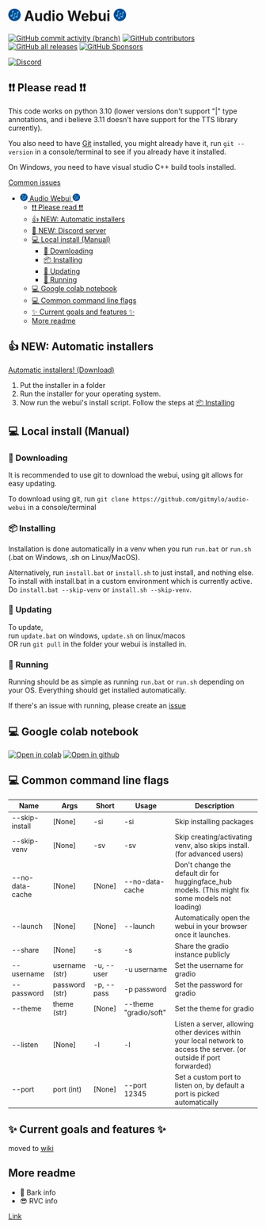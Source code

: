 # <img alt="logo" height="25" src="assets/logo.png" width="25"/> Audio Webui <img alt="logo" height="25" src="assets/logo.png" width="25"/>

[![GitHub commit activity (branch)](https://img.shields.io/github/commit-activity/t/gitmylo/audio-webui)](https://github.com/gitmylo/audio-webui/commits/master)
[![GitHub contributors](https://img.shields.io/github/contributors-anon/gitmylo/audio-webui)](https://github.com/gitmylo/audio-webui/graphs/contributors)
[![GitHub all releases](https://img.shields.io/github/downloads/gitmylo/audio-webui/total?label=installer%20downloads)](https://github.com/gitmylo/audio-webui/releases/tag/Installers)
[![GitHub Sponsors](https://img.shields.io/github/sponsors/gitmylo?label=github+sponsors+supporters)](https://github.com/sponsors/gitmylo)

[![Discord](https://img.shields.io/discord/1118525872882843711?style=flat&label=discord)](https://discord.gg/NB86C3Szkg)


## ❗❗ Please read ❗❗
This code works on python 3.10 (lower versions don't support "|" type annotations, and i believe 3.11 doesn't have support for the TTS library currently).

You also need to have [Git](https://git-scm.com/downloads) installed, you might already have it, run `git --version` in a console/terminal to see if you already have it installed.

On Windows, you need to have visual studio C++ build tools installed.

[Common issues](https://github.com/gitmylo/audio-webui/wiki/common-issues)

<!-- TOC -->
* [<img alt="logo" height="15" src="assets/logo.png" width="15"/> Audio Webui <img alt="logo" height="15" src="assets/logo.png" width="15"/>](#img-altlogo-height25-srcassetslogopng-width25-audio-webui-img-altlogo-height25-srcassetslogopng-width25)
  * [❗❗ Please read ❗❗](#-please-read-)
  * [👍 NEW: Automatic installers](#-new--automatic-installers)
  * [💬 NEW: Discord server](#-new--discord-server)
  * [💻 Local install (Manual)](#-local-install--manual-)
    * [🔽 Downloading](#-downloading)
    * [📦 Installing](#-installing)
    * [🔼 Updating](#-updating)
    * [🏃‍ Running](#-running)
  * [💻 Google colab notebook](#-google-colab-notebook)
  * [💻 Common command line flags](#-common-command-line-flags)
  * [✨ Current goals and features ✨](#-current-goals-and-features-)
  * [More readme](#more-readme)
<!-- TOC -->

## 👍 NEW: Automatic installers
[Automatic installers! (Download)](https://github.com/gitmylo/audio-webui/releases/tag/Installers)
1. Put the installer in a folder
2. Run the installer for your operating system.
3. Now run the webui's install script. Follow the steps at [📦 Installing](#-installing)

## 💻 Local install (Manual)
### 🔽 Downloading
It is recommended to use git to download the webui, using git allows for easy updating.

To download using git, run `git clone https://github.com/gitmylo/audio-webui` in a console/terminal

### 📦 Installing
Installation is done automatically in a venv when you run `run.bat` or `run.sh` (.bat on Windows, .sh on Linux/MacOS).

Alternatively, run `install.bat` or `install.sh` to just install, and nothing else. To install with install.bat in a custom environment which is currently active. Do `install.bat --skip-venv` or `install.sh --skip-venv`.

### 🔼 Updating
To update,  
run `update.bat` on windows, `update.sh` on linux/macos  
OR run `git pull` in the folder your webui is installed in.

### 🏃‍ Running
Running should be as simple as running `run.bat` or `run.sh` depending on your OS.
Everything should get installed automatically.

If there's an issue with running, please create an [issue](https://github.com/gitmylo/audio-webui/issues)

## 💻 Google colab notebook
[![Open in colab](https://colab.research.google.com/assets/colab-badge.svg)](https://colab.research.google.com/github/gitmylo/audio-webui/blob/master/audio_webui_colab.ipynb) [![Open in github](https://img.shields.io/badge/Github-Open%20file-green)](audio_webui_colab.ipynb)

## 💻 Common command line flags

| Name            | Args                                   | Short      | Usage                 | Description                                                                                                            |
|-----------------|----------------------------------------|------------|-----------------------|------------------------------------------------------------------------------------------------------------------------|
| --skip-install  | [None]                                 | -si        | -si                   | Skip installing packages                                                                                               |
| --skip-venv     | [None]                                 | -sv        | -sv                   | Skip creating/activating venv, also skips install. (for advanced users)                                                |
| --no-data-cache | [None]                                 | [None]     | --no-data-cache       | Don't change the default dir for huggingface_hub models. (This might fix some models not loading)                      |
| --launch        | [None]                                 | [None]     | --launch              | Automatically open the webui in your browser once it launches.                                                         |
| --share         | [None]                                 | -s         | -s                    | Share the gradio instance publicly                                                                                     |
| --username      | username (str)                         | -u, --user | -u username           | Set the username for gradio                                                                                            |
| --password      | password (str)                         | -p, --pass | -p password           | Set the password for gradio                                                                                            |
| --theme         | theme (str)                            | [None]     | --theme "gradio/soft" | Set the theme for gradio                                                                                               |
| --listen        | [None]                                 | -l         | -l                    | Listen a server, allowing other devices within your local network to access the server. (or outside if port forwarded) |
| --port          | port (int)                             | [None]     | --port 12345          | Set a custom port to listen on, by default a port is picked automatically                                              |

## ✨ Current goals and features ✨
moved to [wiki](https://github.com/gitmylo/audio-webui/wiki/Features)

## More readme
* 🐶 Bark info
* 😎 RVC info

[Link](https://github.com/gitmylo/audio-webui/wiki/info)
